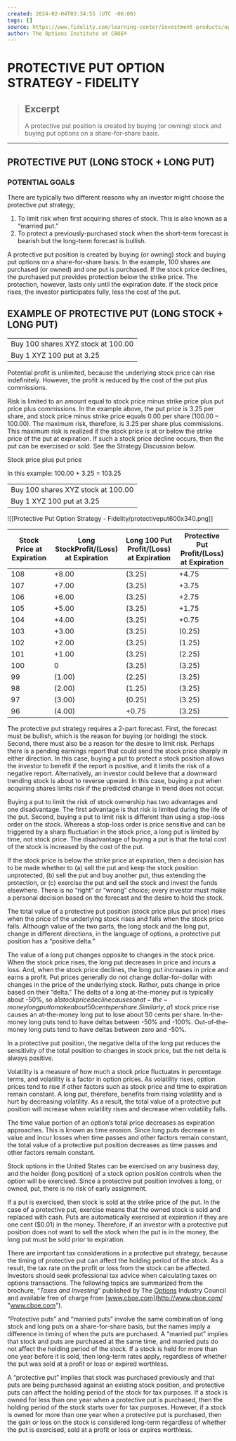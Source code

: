 ```yaml
---
created: 2024-02-04T03:34:55 (UTC -06:00)
tags: []
source: https://www.fidelity.com/learning-center/investment-products/options/options-strategy-guide/protective-put
author: The Options Institute at CBOE®
---
```


# PROTECTIVE PUT OPTION STRATEGY - FIDELITY

> ## Excerpt
> A protective put position is created by buying (or owning) stock and buying put options on a share-for-share basis.

---
## PROTECTIVE PUT (LONG STOCK + LONG PUT)

### POTENTIAL GOALS

There are typically two different reasons why an investor might choose the protective put strategy;

1. To limit risk when first acquiring shares of stock. This is also known as a “married put.”
2. To protect a previously-purchased stock when the short-term forecast is bearish but the long-term forecast is bullish.

A protective put position is created by buying (or owning) stock and buying put options on a share-for-share basis. In the example, 100 shares are purchased (or owned) and one put is purchased. If the stock price declines, the purchased put provides protection below the strike price. The protection, however, lasts only until the expiration date. If the stock price rises, the investor participates fully, less the cost of the put.

## EXAMPLE OF PROTECTIVE PUT (LONG STOCK + LONG PUT)

<table><tbody><tr><td>Buy 100 shares XYZ stock at 100.00</td></tr><tr><td>Buy 1 XYZ 100 put at 3.25</td></tr></tbody></table>

Potential profit is unlimited, because the underlying stock price can rise indefinitely. However, the profit is reduced by the cost of the put plus commissions.

Risk is limited to an amount equal to stock price minus strike price plus put price plus commissions. In the example above, the put price is 3.25 per share, and stock price minus strike price equals 0.00 per share (100.00 – 100.00). The maximum risk, therefore, is 3.25 per share plus commissions. This maximum risk is realized if the stock price is at or below the strike price of the put at expiration. If such a stock price decline occurs, then the put can be exercised or sold. See the Strategy Discussion below.

Stock price plus put price

In this example: 100.00 + 3.25 = 103.25

<table><tbody><tr><td>Buy 100 shares XYZ stock at 100.00</td></tr><tr><td>Buy 1 XYZ 100 put at 3.25</td></tr></tbody></table>

![[Protective Put Option Strategy - Fidelity/protectiveput600x340.png]]

|Stock Price at Expiration| Long StockProfit/(Loss) at Expiration | Long 100 Put Profit/(Loss) at Expiration | Protective Put Profit/(Loss) at Expiration |
| --- | --- | --- | --- |
|108| +8.00 | (3.25) | +4.75 |
| 107 | +7.00 | (3.25) | +3.75 |
| 106 | +6.00 | (3.25) | +2.75 |
| 105 | +5.00 | (3.25) | +1.75 |
| 104 | +4.00 | (3.25) | +0.75 |
| 103 | +3.00 | (3.25) | (0.25) |
| 102 | +2.00 | (3.25) | (1.25) |
| 101 | +1.00 | (3.25) | (2.25) |
| 100 | 0 | (3.25) | (3.25) |
| 99 | (1.00) | (2.25) | (3.25) |
| 98 | (2.00) | (1.25) | (3.25) |
| 97 | (3.00) | (0.25) | (3.25) |
| 96 | (4.00) | +0.75 | (3.25) |

The protective put strategy requires a 2-part forecast. First, the forecast must be bullish, which is the reason for buying (or holding) the stock. Second, there must also be a reason for the desire to limit risk. Perhaps there is a pending earnings report that could send the stock price sharply in either direction. In this case, buying a put to protect a stock position allows the investor to benefit if the report is positive, and it limits the risk of a negative report. Alternatively, an investor could believe that a downward trending stock is about to reverse upward. In this case, buying a put when acquiring shares limits risk if the predicted change in trend does not occur.

Buying a put to limit the risk of stock ownership has two advantages and one disadvantage. The first advantage is that risk is limited during the life of the put. Second, buying a put to limit risk is different than using a stop-loss order on the stock. Whereas a stop-loss order is price sensitive and can be triggered by a sharp fluctuation in the stock price, a long put is limited by time, not stock price. The disadvantage of buying a put is that the total cost of the stock is increased by the cost of the put.

If the stock price is below the strike price at expiration, then a decision has to be made whether to (a) sell the put and keep the stock position unprotected, (b) sell the put and buy another put, thus extending the protection, or (c) exercise the put and sell the stock and invest the funds elsewhere. There is no “right” or “wrong” choice; every investor must make a personal decision based on the forecast and the desire to hold the stock.

The total value of a protective put position (stock price plus put price) rises when the price of the underlying stock rises and falls when the stock price falls. Although value of the two parts, the long stock and the long put, change in different directions, in the language of options, a protective put position has a “positive delta.”

The value of a long put changes opposite to changes in the stock price. When the stock price rises, the long put decreases in price and incurs a loss. And, when the stock price declines, the long put increases in price and earns a profit. Put prices generally do not change dollar-for-dollar with changes in the price of the underlying stock. Rather, puts change in price based on their “delta.” The delta of a long at-the-money put is typically about -50%, so a$1 stock price decline causes an at-the-money long put to make about 50 cents per share. Similarly, a$1 stock price rise causes an at-the-money long put to lose about 50 cents per share. In-the-money long puts tend to have deltas between -50% and -100%. Out-of-the-money long puts tend to have deltas between zero and -50%.

In a protective put position, the negative delta of the long put reduces the sensitivity of the total position to changes in stock price, but the net delta is always positive.

Volatility is a measure of how much a stock price fluctuates in percentage terms, and volatility is a factor in option prices. As volatility rises, option prices tend to rise if other factors such as stock price and time to expiration remain constant. A long put, therefore, benefits from rising volatility and is hurt by decreasing volatility. As a result, the total value of a protective put position will increase when volatility rises and decrease when volatility falls.

The time value portion of an option’s total price decreases as expiration approaches. This is known as time erosion. Since long puts decrease in value and incur losses when time passes and other factors remain constant, the total value of a protective put position decreases as time passes and other factors remain constant.

Stock options in the United States can be exercised on any business day, and the holder (long position) of a stock option position controls when the option will be exercised. Since a protective put position involves a long, or owned, put, there is no risk of early assignment.

If a put is exercised, then stock is sold at the strike price of the put. In the case of a protective put, exercise means that the owned stock is sold and replaced with cash. Puts are automatically exercised at expiration if they are one cent ($0.01) in the money. Therefore, if an investor with a protective put position does not want to sell the stock when the put is in the money, the long put must be sold prior to expiration.

There are important tax considerations in a protective put strategy, because the timing of protective put can affect the holding period of the stock. As a result, the tax rate on the profit or loss from the stock can be affected. Investors should seek professional tax advice when calculating taxes on options transactions. The following topics are summarized from the brochure, “_Taxes and Investing_” published by The [Options](Options.md) Industry Council and available free of charge from [www.cboe.com](http://www.cboe.com/ "www.cboe.com").

“Protective puts” and “married puts” involve the same combination of long stock and long puts on a share-for-share basis, but the names imply a difference in timing of when the puts are purchased. A “married put” implies that stock and puts are purchased at the same time, and married puts do not affect the holding period of the stock. If a stock is held for more than one year before it is sold, then long-term rates apply, regardless of whether the put was sold at a profit or loss or expired worthless.

A “protective put” implies that stock was purchased previously and that puts are being purchased against an existing stock position, and protective puts can affect the holding period of the stock for tax purposes. If a stock is owned for less than one year when a protective put is purchased, then the holding period of the stock starts over for tax purposes. However, if a stock is owned for more than one year when a protective put is purchased, then the gain or loss on the stock is considered long-term regardless of whether the put is exercised, sold at a profit or loss or expires worthless.
